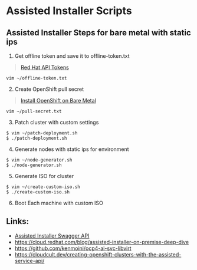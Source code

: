 # Assisted Installer Scripts

## Assisted Installer Steps for bare metal with static ips
1. Get offline token and save it to offline-token.txt  
> [Red Hat API Tokens](https://access.redhat.com/management/api)
```
vim ~/offline-token.txt
```

2. Create OpenShift pull secret  
> [Install OpenShift on Bare Metal](https://console.redhat.com/openshift/install/metal/installer-provisioned)
```
vim ~/pull-secret.txt
```
3. Patch cluster with custom settings
```
$ vim ~/patch-deployment.sh
$ ./patch-deployment.sh
```

4. Generate nodes with static ips for environment
```
$ vim ~/node-generator.sh
$ ./node-generator.sh
``` 
5. Generate ISO for cluster
```
$ vim ~/create-custom-iso.sh
$ ./create-custom-iso.sh
```

6. Boot Each machine with custom ISO

## Links: 
* [Assisted Installer Swagger API](https://generator.swagger.io/?url=https://raw.githubusercontent.com/openshift/assisted-service/master/swagger.yaml)
* https://cloud.redhat.com/blog/assisted-installer-on-premise-deep-dive
* https://github.com/kenmoini/ocp4-ai-svc-libvirt
* https://cloudcult.dev/creating-openshift-clusters-with-the-assisted-service-api/